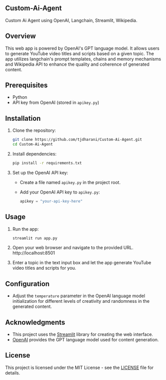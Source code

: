 ## Custom-Ai-Agent
Custom Ai Agent using OpenAI, Langchain, Streamlit, Wikipedia.

## Overview

This web app is powered by OpenAI's GPT language model. It allows users to generate YouTube video titles and scripts based on a given topic. The app utilizes langchain's prompt templates, chains and memory mechanisms and Wikipedia API to enhance the quality and coherence of generated content.

## Prerequisites

- Python
- API key from OpenAI (stored in `apikey.py`)

## Installation

1. Clone the repository:

    ```bash
    git clone https://github.com/tjdharani/Custom-Ai-Agent.git
    cd Custom-Ai-Agent
    ```

2. Install dependencies:

    ```bash
    pip install -r requirements.txt
    ```

3. Set up the OpenAI API key:

    - Create a file named `apikey.py` in the project root.
    - Add your OpenAI API key to `apikey.py`:

        ```python
        apikey = "your-api-key-here"
        ```

## Usage

1. Run the app:

    ```bash
    streamlit run app.py
    ```

2. Open your web browser and navigate to the provided URL. http://localhost:8501

3. Enter a topic in the text input box and let the app generate YouTube video titles and scripts for you.

## Configuration

- Adjust the `temperature` parameter in the OpenAI language model initialization for different levels of creativity and randomness in the generated content.


## Acknowledgments

- This project uses the [Streamlit](https://www.streamlit.io/) library for creating the web interface.
- [OpenAI](https://openai.com/) provides the GPT language model used for content generation.

## License

This project is licensed under the MIT License - see the [LICENSE](LICENSE) file for details.
